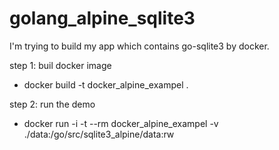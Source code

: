 # golang_alpine_sqlite3
I'm trying to build my app which contains go-sqlite3 by docker.

step 1: buil docker image
* docker build -t docker_alpine_exampel .

step 2: run the demo
* docker run -i -t --rm docker_alpine_exampel -v ./data:/go/src/sqlite3_alpine/data:rw
